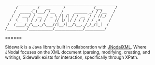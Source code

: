 ````
      ______________________________________________
     /       _ /   __      /             /___      /
    /  _____(_)___/ /__   /     ______ _/ / /__   /
   /  / ___/ / __  / _ \ /| /| / / __ `/ / //_/  /
  /  (__  ) / /_/ /  __// |/ |/ / /_/ / / ,<    /
 /  /____/_/\__,_/\___//|__/|__/\__,_/_/_/|_|  /
/_________/___________/_____________/_________/
````

======

Sidewalk is a Java library built in collaboration with [JNodalXML](https://github.com/zachtaylor/JNodalXML). Where JNodal focuses on the XML document (parsing, modifying, creating, and writing), Sidewalk exists for interaction, specifically through XPath.
